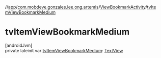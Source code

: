 //[app](../../../index.md)/[com.mobdeve.gonzales.lee.ong.artemis](../index.md)/[ViewBookmarkActivity](index.md)/[tvItemViewBookmarkMedium](tv-item-view-bookmark-medium.md)

# tvItemViewBookmarkMedium

[androidJvm]\
private lateinit var [tvItemViewBookmarkMedium](tv-item-view-bookmark-medium.md): [TextView](https://developer.android.com/reference/kotlin/android/widget/TextView.html)
